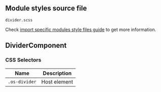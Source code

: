## Module styles source file

`divider.scss`

Check [import specific modules style files guide](https://ngx-os.io/guides/import-specific-modules-style-files)
to get more information.

## DividerComponent

### CSS Selectors
| Name          | Description                       |
| ------------- | --------------------------------- |
| `.os-divider` | Host element                      |
